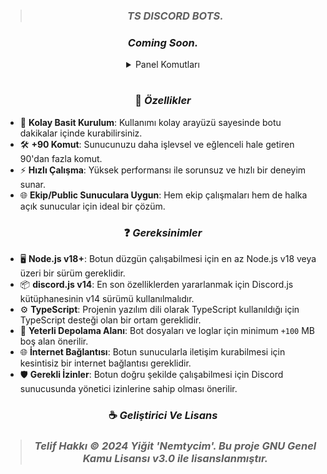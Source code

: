 > ### <p align="center"> ***TS DISCORD BOTS.*** </p> 
  ### <p align="center"> *Coming Soon.* </p> 
<details align="center">
<summary>Panel Komutları</summary>
<table align="center">
  <thead>
    <th>Komut & Sistem</th>
    <th>Resim</th>
  </thead>
<tbody>
  <tr>
  <td>Kullanıcı Panel</td><td><img src="https://cdn.discordapp.com/attachments/1163892206520770700/1322888066121338890/image.png?ex=67728305&is=67713185&hm=b7e922d97b250100bd1bd24f9690ae5eacb7e720d7777ea915660f1f517321c2&"alt="Setup Image" style="max-width: 100%;"></td>
</tr>
<tr>
<td>Özel Oda Panel</td><td><img src="https://cdn.discordapp.com/attachments/1163892206520770700/1322888242583834694/image.png?ex=6772832f&is=677131af&hm=f478109b5741526ed5be74a91c74cf7c6d5ac4ae12ed97f45a6c2f2412727fd1&" alt="Kısayol Panel" style="max-width: 100%;"></td>
</tr>
<tr>
<td>Rol Menu Panel</td><td><img src="https://cdn.discordapp.com/attachments/1163892206520770700/1322891110275612722/image.png?ex=677285da&is=6771345a&hm=f92234686755486963758b57abaaddf756464bb8b9abadac44acfb35ee5884ee&" alt="Kısayol Panel" style="max-width: 100%;"></td>
</tr>
<tr>
<td>Gorev Menu Panel</td><td><img src="https://cdn.discordapp.com/attachments/1163892206520770700/1322899968322965524/image.png?ex=67728e1a&is=67713c9a&hm=cfb45512d5d18af80ce1a06c8002a93341956774fa3b9b6f9607d5eb24f7a3fe&" alt="Kısayol Panel" style="max-width: 100%;"></td>
</tr>
</tbody>
</table>
</details>

#
### <p align="center"> 💎 *Özellikler* </p> 
- 🚀 **Kolay Basit Kurulum**: Kullanımı kolay arayüzü sayesinde botu dakikalar içinde kurabilirsiniz.  
- 🛠️ **+90 Komut**: Sunucunuzu daha işlevsel ve eğlenceli hale getiren 90'dan fazla komut.  
- ⚡ **Hızlı Çalışma**: Yüksek performansı ile sorunsuz ve hızlı bir deneyim sunar.  
- 🌐 **Ekip/Public Sunuculara Uygun**: Hem ekip çalışmaları hem de halka açık sunucular için ideal bir çözüm.
  
### <p align="center"> ❓ *Gereksinimler* </p>
- 🖥️ **Node.js v18+**: Botun düzgün çalışabilmesi için en az Node.js v18 veya üzeri bir sürüm gereklidir.  
- 📦 **discord.js v14**: En son özelliklerden yararlanmak için Discord.js kütüphanesinin v14 sürümü kullanılmalıdır.  
- ⚙️ **TypeScript**: Projenin yazılım dili olarak TypeScript kullanıldığı için TypeScript desteği olan bir ortam gereklidir.  
- 💾 **Yeterli Depolama Alanı**: Bot dosyaları ve loglar için minimum ` +100 ` MB boş alan önerilir.  
- 🌐 **İnternet Bağlantısı**: Botun sunucularla iletişim kurabilmesi için kesintisiz bir internet bağlantısı gereklidir.  
- 🛡️ **Gerekli İzinler**: Botun doğru şekilde çalışabilmesi için Discord sunucusunda yönetici izinlerine sahip olması önerilir.

### <p align="center"> ☕ *Geliştirici Ve Lisans* </p>
> ### <p align="center"> *Telif Hakkı © 2024 Yiğit 'Nemtycim'. Bu proje GNU Genel Kamu Lisansı v3.0 ile lisanslanmıştır.* </p> 

